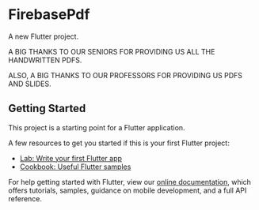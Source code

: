 # FirebasePdf

A new Flutter project.

A BIG THANKS TO OUR SENIORS FOR PROVIDING US ALL THE HANDWRITTEN PDFS.

ALSO, A BIG THANKS TO OUR PROFESSORS FOR PROVIDING US PDFS AND SLIDES.

## Getting Started

This project is a starting point for a Flutter application.

A few resources to get you started if this is your first Flutter project:

- [Lab: Write your first Flutter app](https://flutter.dev/docs/get-started/codelab)
- [Cookbook: Useful Flutter samples](https://flutter.dev/docs/cookbook)

For help getting started with Flutter, view our
[online documentation](https://flutter.dev/docs), which offers tutorials,
samples, guidance on mobile development, and a full API reference.
